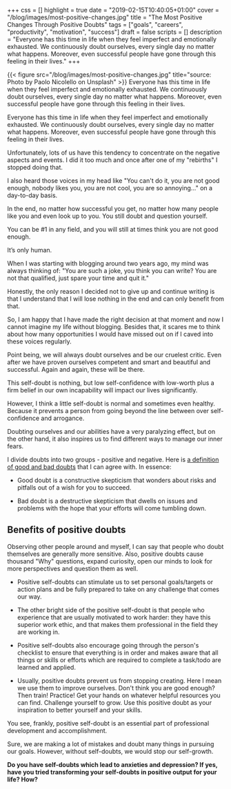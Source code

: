 +++
css = []
highlight = true
date = "2019-02-15T10:40:05+01:00"
cover = "/blog/images/most-positive-changes.jpg"
title = "The Most Positive Changes Through Positive Doubts"
tags = ["goals", "careers", "productivity", "motivation", "success"]
draft = false
scripts = []
description = "Everyone has this time in life when they feel imperfect and emotionally exhausted. We continuously doubt ourselves, every single day no matter what happens. Moreover, even successful people have gone through this feeling in their lives."
+++

{{< figure src="/blog/images/most-positive-changes.jpg" title="source: Photo by Paolo Nicolello on Unsplash" >}}
Everyone has this time in life when they feel imperfect and emotionally exhausted. We continuously doubt ourselves, every single day no matter what happens. Moreover, even successful people have gone through this feeling in their lives.

<!--more-->

Everyone has this time in life when they feel imperfect and emotionally exhausted. We continuously doubt ourselves, every single day no matter what happens. Moreover, even successful people have gone through this feeling in their lives.

Unfortunately, lots of us have this tendency to concentrate on the negative aspects and events. I did it too much and once after one of my "rebirths" I stopped doing that.

I also heard those voices in my head like "You can't do it, you are not good enough, nobody likes you, you are not cool, you are so annoying..." on a day-to-day basis.

In the end, no matter how successful you get, no matter how many people like you and even look up to you. You still doubt and question yourself.

You can be #1 in any field, and you will still at times think you are not good enough.

It’s only human.

When I was starting with blogging around two years ago, my mind was always thinking of: "You are such a joke, you think you can write? You are not that qualified, just spare your time and quit it."

Honestly, the only reason I decided not to give up and continue writing is that I understand that I will lose nothing in the end and can only benefit from that.

So, I am happy that I have made the right decision at that moment and now I cannot imagine my life without blogging. Besides that, it scares me to think about how many opportunities I would have missed out on if I caved into these voices regularly.

Point being, we will always doubt ourselves and be our cruelest critic. Even after we have proven ourselves competent and smart and beautiful and successful. Again and again, these will be there.

This self-doubt is nothing, but low self-confidence with low-worth plus a firm belief in our own incapability will impact our lives significantly.

However, I think a little self-doubt is normal and sometimes even healthy. Because it prevents a person from going beyond the line between over self-confidence and arrogance.

Doubting ourselves and our abilities have a very paralyzing effect, but on the other hand, it also inspires us to find different ways to manage our inner fears.

I divide doubts into two groups - positive and negative. Here is [a definition of good and bad doubts](http://questioning.org/jan07/doubt.html) that I can agree with. In essence:

- Good doubt is a constructive skepticism that wonders about risks and pitfalls out of a wish for you to succeed.

- Bad doubt is a destructive skepticism that dwells on issues and problems with the hope that your efforts will come tumbling down.

## Benefits of positive doubts
Observing other people around and myself, I can say that people who doubt themselves are generally more sensitive. Also, positive doubts cause thousand "Why" questions, expand curiosity, open our minds to look for more perspectives and question them as well.

- Positive self-doubts can stimulate us to set personal goals/targets or action plans and be fully prepared to take on any challenge that comes our way.

- The other bright side of the positive self-doubt is that people who experience that are usually motivated to work harder: they have this superior work ethic, and that makes them professional in the field they are working in.

- Positive self-doubts also encourage going through the person's checklist to ensure that everything is in order and makes aware that all things or skills or efforts which are required to complete a task/todo are learned and applied.

- Usually, positive doubts prevent us from stopping creating. Here I mean we use them to improve ourselves. Don't think you are good enough? Then train! Practice! Get your hands on whatever helpful resources you can find. Challenge yourself to grow. Use this positive doubt as your inspiration to better yourself and your skills.

You see, frankly, positive self-doubt is an essential part of professional development and accomplishment.

Sure, we are making a lot of mistakes and doubt many things in pursuing our goals. However, without self-doubts, we would stop our self-growth.

**Do you have self-doubts which lead to anxieties and depression? If yes, have you tried transforming your self-doubts in positive output for your life? How?**
